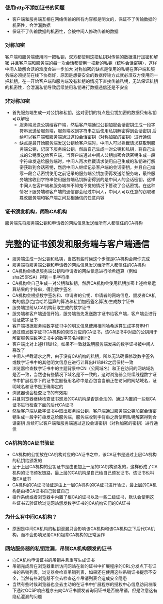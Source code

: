 ### 使用http不添加证书的问题
- 客户端和服务端互相在网络传输的所有内容都是明文的，保证不了传输数据的机密性，会泄漏数据
- 保证不了传输数据的机密性，会被中间人修改传输的数据

### 对称加密
客户端和服务端使用同一把私钥，双方都使用这把私钥对传输的数据进行加密和解密
并且客户端和服务端的每一次会话都使用一把新的私钥（统称会话密钥），这样中间人破解会话的难度会进一步加大
对称加密的缺点是使用的私钥在客户端和服务端必须提前在线下协商好，原因是想要安全的数据传输方式就必须双方使用同一把私钥，在一开始客户端和服务端没有私钥的情况下直接传输私钥，无法保证私钥的机密性，会泄漏私钥导致后续使用私钥进行数据通信还是不安全

### 非对称加密
- 首先服务端生成一对公钥和私钥，这对密钥的特点是公钥加密的数据只有私钥可以解密
  - 服务端发送公钥给客户端，然后客户端通过公钥加密会话密钥生成一段字符串发送给服务端，服务端收到字符串之后使用私钥解密得到会话密钥
后续可以客户端和服务端通过这段会话密钥（对称加密的密钥）进行通信
  - 缺点是最开始服务端发送公钥给客户端时，中间人可以拦截请求获取到服务端公钥，记录下服务端公钥，然后自己生成一对公钥和私钥，将自己生成的公钥发送给客户端，当客户端通过中间人公钥加密会话密钥生成一段字符串发送给服务端时，中间人再次拦截请求使用自己生成的私钥进行解密获取到会话密钥，然后中间人继续记录客户端的会话密钥，并且自己编写一段会话密钥使用之前记录的服务端公钥加密再发送给服务端，最终服务端接收到字符串使用服务端私钥解密得到的是中间人的会话密钥，这样中间人在客户端和服务端神不知鬼不觉的情况下篡改了会话密钥。在这种情况下服务端和客户端的通信都会经过中间人，中间人可以任意的窃取和篡改服务端和客户端之间互相通信的任意内容


### 证书颁发机构，简称CA机构
服务端先将服务端公钥和申请者的网站信息发送给所有人都信任的CA机构

# 完整的证书颁发和服务端与客户端通信
- 服务端生成一对公钥和私钥，当然有些时候这个步骤是CA机构会帮你完成
- 服务端将服务端公钥和申请者的网站信息发送给所有人都信任的CA机构
- CA机构会根据服务端公钥和申请者的网站信息进行哈希运算（例如sha256RSA）得到一串字符串
- CA机构会自己生成一对公钥和私钥，然后CA机构会使用私钥加密上述哈希运算结果的字符串，得到数字签名
- CA机构会根据数字签名和、申请者的公钥、申请者的网站信息、颁发者CA机构的信息(包含哈希运算的算法和私钥加密签名算法)生成数字证书
- 服务端提前从CA机构获取生成的数字证书
- 服务端和客户端通信开始，服务端首先发送数字证书给客户端，客户端会进行验证数字证书
- 客户端根据服务端数字证书中的明文信息使用相同哈希运算生成字符串H1
- 通过颁发数字证书CA机构的获取对应的CA证书，该CA证书中对应的公钥用于解密服务端数字证书中的数字签名得到H2
- 客户端比对上述H1和H2，如果不一致就说明服务端发来的数字证书被中间人篡改了
- 中间人拦截请求之后，由于没有CA机构的私钥，所以无法确保修改数字签名或数字证书中的其他明文信息在进行计算出H1和H2之后保持一致
- 浏览器检查数字证书中的主题背景中CN（公网域名）和正在访问的网站域名是否一致，当然也有些情况下域名是不一致的，这时浏览器会继续线程数字证书中扩展程序下的证书主题备用名称中是否包含当前正在访问的网站域名，证明域名和证书是正确绑定的
- 浏览器也会检查证书的有效期
- 并且浏览器继续检查证书颁发的CA机构是否是合法的，通过内置的一些根CA证书进行检查下面的后代CA证书
- 然后客户端从数字证书中取出服务端公钥，客户端通过服务端公钥加密会话密钥生成一段字符串发送给服务端，服务端收到字符串之后使用私钥解密得到会话密钥
后续可以客户端和服务端通过这段会话密钥（对称加密的密钥）进行通信

### CA机构的CA证书验证
- CA机构的公钥放在CA机构对应的CA证书之中，该CA证书是通过上层CA机构的私钥给颁发的
- 至于上层CA机构的公钥证书是由更加上一层的CA机构颁发的，这样形成了CA机构的证书颁发链路，最上层的CA机构是自己给自己颁发证书，该证书也叫根CA证书
- CA机构的CA证书验证是由上一层CA机构的CA证书进行验证，最上层的CA机构是由根CA证书自己验证自己
- 操作系统或者浏览器中内置了根CA的证书以及一些二级证书，默认会使用这些证书去验证给浏览网站颁发数字证书的CA机构它们的CA证书

### 为什么有中间CA机构？
- 原因是中间CA机构的私钥泄漏只会影响该CA机构和该CA机构之下后代CA机构，而不会影响兄弟CA和祖辈CA机构的正常运作

### 网站服务器的私钥泄漏，吊销CA机构颁发的证书
- 向CA机构申请证书的吊销并且重写生成证书
- 吊销完成后在浏览器重新访问网站在新的证书中扩展程序的CRL分发点下有证书的吊销列表，浏览器会检查吊销列表，如果还在使用这些吊销证书提示不安全，当然有些浏览器不会去检查这个吊销列表会造成安全隐患
- 当然有些时候浏览器也会去主动的在证书中扩展程序的授权中心信息访问权限下通过OCSP响应程序去向CA证书颁发者询问证书是否被吊销，但是注意这有隐私泄漏的问题









